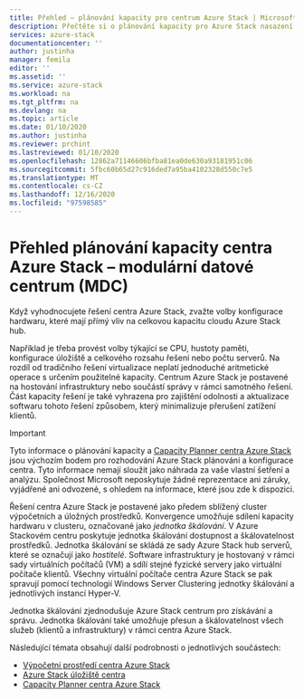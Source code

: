```yaml
---
title: Přehled – plánování kapacity pro centrum Azure Stack | Microsoft Docs
description: Přečtěte si o plánování kapacity pro Azure Stack nasazení centra, včetně informací o COMPUTE a úložišti.
services: azure-stack
documentationcenter: ''
author: justinha
manager: femila
editor: ''
ms.assetid: ''
ms.service: azure-stack
ms.workload: na
ms.tgt_pltfrm: na
ms.devlang: na
ms.topic: article
ms.date: 01/10/2020
ms.author: justinha
ms.reviewer: prchint
ms.lastreviewed: 01/10/2020
ms.openlocfilehash: 12862a71146606bfba81ea0de630a93181951c06
ms.sourcegitcommit: 5fbc60b65d27c916ded7a95ba4102328d550c7e5
ms.translationtype: MT
ms.contentlocale: cs-CZ
ms.lasthandoff: 12/16/2020
ms.locfileid: "97598585"
---
```

# <a name="overview-of-azure-stack-hub-capacity-planning---modular-data-center-mdc"></a>Přehled plánování kapacity centra Azure Stack – modulární datové centrum (MDC)

Když vyhodnocujete řešení centra Azure Stack, zvažte volby konfigurace hardwaru, které mají přímý vliv na celkovou kapacitu cloudu Azure Stack hub. 

Například je třeba provést volby týkající se CPU, hustoty paměti, konfigurace úložiště a celkového rozsahu řešení nebo počtu serverů. Na rozdíl od tradičního řešení virtualizace neplatí jednoduché aritmetické operace s určením použitelné kapacity. Centrum Azure Stack je postavené na hostování infrastruktury nebo součástí správy v rámci samotného řešení. Část kapacity řešení je také vyhrazena pro zajištění odolnosti a aktualizace softwaru tohoto řešení způsobem, který minimalizuje přerušení zatížení klientů. 

> [!IMPORTANT]
> Tyto informace o plánování kapacity a [Capacity Planner centra Azure Stack](https://aka.ms/azstackcapacityplanner) jsou výchozím bodem pro rozhodování Azure Stack plánování a konfigurace centra. Tyto informace nemají sloužit jako náhrada za vaše vlastní šetření a analýzu. Společnost Microsoft neposkytuje žádné reprezentace ani záruky, vyjádřené ani odvozené, s ohledem na informace, které jsou zde k dispozici.
 
Řešení centra Azure Stack je postavené jako předem sblížený cluster výpočetních a úložných prostředků. Konvergence umožňuje sdílení kapacity hardwaru v clusteru, označované jako *jednotka škálování*. V Azure Stackovém centru poskytuje jednotka škálování dostupnost a škálovatelnost prostředků. Jednotka škálování se skládá ze sady Azure Stack hub serverů, které se označují jako *hostitelé*. Software infrastruktury je hostovaný v rámci sady virtuálních počítačů (VM) a sdílí stejné fyzické servery jako virtuální počítače klientů. Všechny virtuální počítače centra Azure Stack se pak spravují pomocí technologií Windows Server Clustering jednotky škálování a jednotlivých instancí Hyper-V. 

Jednotka škálování zjednodušuje Azure Stack centrum pro získávání a správu. Jednotka škálování také umožňuje přesun a škálovatelnost všech služeb (klientů a infrastruktury) v rámci centra Azure Stack. 

Následující témata obsahují další podrobnosti o jednotlivých součástech:

- [Výpočetní prostředí centra Azure Stack](../operator/azure-stack-capacity-planning-compute.md)
- [Azure Stack úložiště centra](../operator/azure-stack-capacity-planning-storage.md)
- [Capacity Planner centra Azure Stack](azure-stack-capacity-planner.md)

